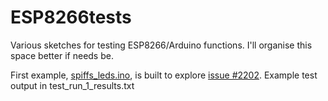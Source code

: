 # ESP8266tests
Various sketches for testing ESP8266/Arduino functions. I'll organise this space better if needs be.

First example, [spiffs_leds.ino](https://github.com/SteveToulouse/ESP8266tests/blob/master/spiffs_leds.ino), is built to explore [issue #2202](https://github.com/esp8266/Arduino/issues/2202). Example test output in test_run_1_results.txt
